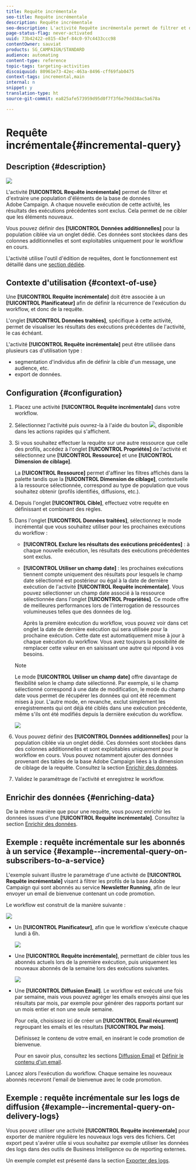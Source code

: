 ```yaml
---
title: Requête incrémentale
seo-title: Requête incrémentale
description: Requête incrémentale
seo-description: L'activité Requête incrémentale permet de filtrer et d'extraire une population d'éléments de la base de données Adobe Campaign.
page-status-flag: never-activated
uuid: 73b42422-e815-43ef-84c0-97c4433ccc98
contentOwner: sauviat
products: SG_CAMPAIGN/STANDARD
audience: automating
content-type: reference
topic-tags: targeting-activities
discoiquuid: 80961e73-42ec-463a-8496-cff69fab0475
context-tags: incremental,main
internal: n
snippet: y
translation-type: ht
source-git-commit: ea825afe573959d95d0f7f3f6e79dd38ac5a678a

---
```



# Requête incrémentale{#incremental-query}

## Description {#description}

![](assets/incremental.png)

L'activité **[!UICONTROL Requête incrémentale]** permet de filtrer et d'extraire une population d'éléments de la base de données Adobe Campaign. A chaque nouvelle exécution de cette activité, les résultats des exécutions précédentes sont exclus. Cela permet de ne cibler que les éléments nouveaux.

Vous pouvez définir des **[!UICONTROL Données additionnelles]** pour la population ciblée via un onglet dédié. Ces données sont stockées dans des colonnes additionnelles et sont exploitables uniquement pour le workflow en cours.

L'activité utilise l'outil d'édition de requêtes, dont le fonctionnement est détaillé dans une [section dédiée](../../automating/using/editing-queries.md#about-query-editor).

## Contexte d'utilisation {#context-of-use}

Une **[!UICONTROL Requête incrémentale]** doit être associée à un **[!UICONTROL Planificateur]** afin de définir la récurrence de l'exécution du workflow, et donc de la requête.

L'onglet **[!UICONTROL Données traitées]**, spécifique à cette activité, permet de visualiser les résultats des exécutions précédentes de l'activité, le cas échéant.

L'activité **[!UICONTROL Requête incrémentale]** peut être utilisée dans plusieurs cas d'utilisation type :

* segmentation d'individus afin de définir la cible d'un message, une audience, etc.
* export de données.

## Configuration {#configuration}

1. Placez une activité **[!UICONTROL Requête incrémentale]** dans votre workflow.
1. Sélectionnez l'activité puis ouvrez-la à l'aide du bouton ![](assets/edit_darkgrey-24px.png), disponible dans les actions rapides qui s'affichent.
1. Si vous souhaitez effectuer la requête sur une autre ressource que celle des profils, accédez à l'onglet **[!UICONTROL Propriétés]** de l'activité et sélectionnez une **[!UICONTROL Ressource]** et une **[!UICONTROL Dimension de ciblage]**.

   La **[!UICONTROL Ressource]** permet d'affiner les filtres affichés dans la palette tandis que la **[!UICONTROL Dimension de ciblage]**, contextuelle à la ressource sélectionnée, correspond au type de population que vous souhaitez obtenir (profils identifiés, diffusions, etc.).

1. Depuis l'onglet **[!UICONTROL Cible]**, effectuez votre requête en définissant et combinant des règles.
1. Dans l'onglet **[!UICONTROL Données traitées]**, sélectionnez le mode incrémental que vous souhaitez utiliser pour les prochaines exécutions du workflow :

   * **[!UICONTROL Exclure les résultats des exécutions précédentes]** : à chaque nouvelle exécution, les résultats des exécutions précédentes sont exclus.
   * **[!UICONTROL Utiliser un champ date]** : les prochaines exécutions tiennent compte uniquement des résultats pour lesquels le champ date sélectionné est postérieur ou égal à la date de dernière exécution de l'activité **[!UICONTROL Requête incrémentale]**. Vous pouvez sélectionner un champ date associé à la ressource sélectionnée dans l'onglet **[!UICONTROL Propriétés]**. Ce mode offre de meilleures performances lors de l'interrogation de ressources volumineuses telles que des données de log.

      Après la première exécution du workflow, vous pouvez voir dans cet onglet la date de dernière exécution qui sera utilisée pour la prochaine exécution. Cette date est automatiquement mise à jour à chaque exécution du workflow. Vous avez toujours la possibilité de remplacer cette valeur en en saisissant une autre qui répond à vos besoins.
   >[!NOTE]
   >
   >Le mode **[!UICONTROL Utiliser un champ date]** offre davantage de flexibilité selon le champ date sélectionné. Par exemple, si le champ sélectionné correspond à une date de modification, le mode du champ date vous permet de récupérer les données qui ont été récemment mises à jour. L'autre mode, en revanche, exclut simplement les enregistrements qui ont déjà été ciblés dans une exécution précédente, même s'ils ont été modifiés depuis la dernière exécution du workflow.

   ![](assets/incremental_query_usedatefield.png)

1. Vous pouvez définir des **[!UICONTROL Données additionnelles]** pour la population ciblée via un onglet dédié. Ces données sont stockées dans des colonnes additionnelles et sont exploitables uniquement pour le workflow en cours. Vous pouvez notamment ajouter des données provenant des tables de la base Adobe Campaign liées à la dimension de ciblage de la requête. Consultez la section [Enrichir des données](../../automating/using/query.md#enriching-data).
1. Validez le paramétrage de l'activité et enregistrez le workflow.

## Enrichir des données {#enriching-data}

De la même manière que pour une requête, vous pouvez enrichir les données issues d'une **[!UICONTROL Requête incrémentale]**. Consultez la section [Enrichir des données](../../automating/using/query.md#enriching-data).

## Exemple : requête incrémentale sur les abonnés à un service   {#example--incremental-query-on-subscribers-to-a-service}

L'exemple suivant illustre le paramétrage d'une activité de **[!UICONTROL Requête incrémentale]** visant à filtrer les profils de la base Adobe Campaign qui sont abonnés au service **Newsletter Running**, afin de leur envoyer un email de bienvenue contenant un code promotion.

Le workflow est construit de la manière suivante :

![](assets/incremental_query_example1.png)

* Un **[!UICONTROL Planificateur]**, afin que le workflow s'exécute chaque lundi à 6h.

   ![](assets/incremental_query_example2.png)

* Une **[!UICONTROL Requête incrémentale]**, permettant de cibler tous les abonnés actuels lors de la première exécution, puis uniquement les nouveaux abonnés de la semaine lors des exécutions suivantes.

   ![](assets/incremental_query_example3.png)

* Une **[!UICONTROL Diffusion Email]**. Le workflow est exécuté une fois par semaine, mais vous pouvez agréger les emails envoyés ainsi que les résultats par mois, par exemple pour générer des rapports portant sur un mois entier et non une seule semaine.

   Pour cela, choisissez ici de créer un **[!UICONTROL Email récurrent]** regroupant les emails et les résultats **[!UICONTROL Par mois]**.

   Définissez le contenu de votre email, en insérant le code promotion de bienvenue.

   Pour en savoir plus, consultez les sections [Diffusion Email](../../automating/using/email-delivery.md) et [Définir le contenu d'un email](../../designing/using/personalization.md).

Lancez alors l'exécution du workflow. Chaque semaine les nouveaux abonnés recevront l'email de bienvenue avec le code promotion.

## Exemple : requête incrémentale sur les logs de diffusion   {#example--incremental-query-on-delivery-logs}

Vous pouvez utiliser une activité **[!UICONTROL Requête incrémentale]** pour exporter de manière régulière les nouveaux logs vers des fichiers. Cet export peut s'avérer utile si vous souhaitez par exemple utiliser les données des logs dans des outils de Business Intelligence ou de reporting externes.

Un exemple complet est présenté dans la section [Exporter des logs](../../automating/using/exporting-logs.md).
